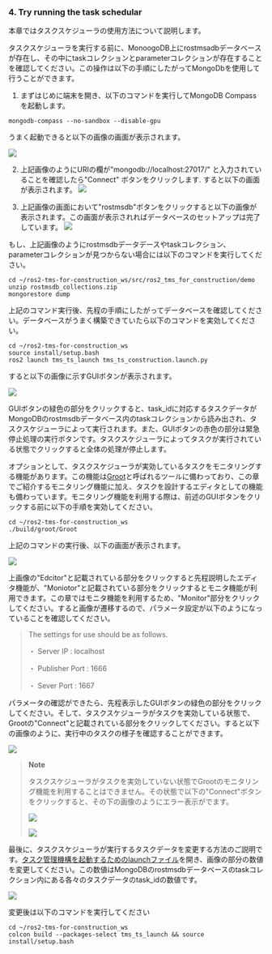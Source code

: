 ### 4. Try running the task schedular

本章ではタスクスケジューラの使用方法について説明します。

タスクスケジューラを実行する前に、MonoogoDB上にrostmsadbデータベースが存在し、その中にtaskコレクションとparameterコレクションが存在することを確認してください。この操作は以下の手順にしたがってMongoDbを使用して行うことができます。

1. まずはじめに端末を開き、以下のコマンドを実行してMongoDB Compassを起動します。
```
mongodb-compass --no-sandbox --disable-gpu
```
うまく起動できると以下の画像の画面が表示されます。

 ![](docs/procedure_setting_mongodb_1.png)

2. 上記画像のようにURIの欄が"mongodb://localhost:27017/" と入力されていることを確認したら"Connect" ボタンをクリックします. すると以下の画面が表示されます。
![](docs/procedure_setting_mongodb_2.png)

 3. 上記画像の画面において"rostmsdb"ボタンをクリックすると以下の画像が表示されます。この画面が表示されればデータベースのセットアップは完了しています。
![](docs/procedure_setting_mongodb_3.png)

もし、上記画像のようにrostmsdbデータデースやtaskコレクション、parameterコレクションが見つからない場合には以下のコマンドを実行してください。

```
cd ~/ros2-tms-for-construction_ws/src/ros2_tms_for_construction/demo
unzip rostmsdb_collections.zip
mongorestore dump
```

上記のコマンド実行後、先程の手順にしたがってデータベースを確認してください。データベースがうまく構築できていたら以下のコマンドを実効してください。

```
cd ~/ros2-tms-for-construction_ws
source install/setup.bash
ros2 launch tms_ts_launch tms_ts_construction.launch.py
```

すると以下の画像に示すGUIボタンが表示されます。

![](docs/gui_button.png)

GUIボタンの緑色の部分をクリックすると、task_idに対応するタスクデータがMongoDBのrostmsdbデータベース内のtaskコレクションから読み出され、タスクスケジューラによって実行されます。また、GUIボタンの赤色の部分は緊急停止処理の実行ボタンです。タスクスケジューラによってタスクが実行されている状態でクリックすると全体の処理が停止します。

オプションとして、タスクスケジューラが実効しているタスクをモニタリングする機能があります。この機能は[Groot](https://www.behaviortree.dev/groot/)と呼ばれるツールに備わっており、この章でご紹介するモニタリング機能に加え、タスクを設計するエディタとしての機能も備わっています。モニタリング機能を利用する際は、前述のGUIボタンをクリックする前に以下の手順を実効してください。

```
cd ~/ros2-tms-for-construction_ws
./build/groot/Groot
```

上記のコマンドの実行後、以下の画面が表示されます。

![](docs/groot_2.png)

上画像の"Edcitor"と記載されている部分をクリックすると先程説明したエディタ機能が、"Moniotor"と記載されている部分をクリックするとモニタ機能が利用できます。この章ではモニタ機能を利用するため、"Monitor"部分をクリックしてください。すると画像が遷移するので、パラメータ設定が以下のようになっていることを確認してください。


> The settings for use should be as follows.
> 
> ・ Server IP : localhost
> 
> ・ Publisher Port : 1666 
> 
> ・ Sever Port : 1667

パラメータの確認ができたら、先程表示したGUIボタンの緑色の部分をクリックしてください。そして、タスクスケジューラがタスクを実効している状態で、Grootの"Connect”と記載されている部分をクリックしてください。すると以下の画像のように、実行中のタスクの様子を確認することができます。

![](docs/groot.png)

> **Note**
> 
> タスクスケジューラがタスクを実効していない状態でGrootのモニタリング機能を利用することはできません。その状態で以下の"Connect"ボタンをクリックすると、その下の画像のようにエラー表示がでます。
>
>  ![](docs/groot_7.png)
>
>  
>  ![](docs/groot_8.png)

最後に、タスクスケジューラが実行するタスクデータを変更する方法のご説明です。[タスク管理機構を起動するためのlaunchファイル](https://github.com/irvs/ros2_tms_for_construction/blob/main/tms_ts/tms_ts_launch/launch/tms_ts_construction.launch.py)を開き、画像の部分の数値を変更してください。この数値はMongoDBのrostmsdbデータベースのtaskコレクション内にある各々のタスクデータのtask_idの数値です。

![](docs/tms_ts_launch_1.png)

変更後は以下のコマンドを実行してください

```
cd ~/ros2-tms-for-construction_ws
colcon build --packages-select tms_ts_launch && source install/setup.bash
```

